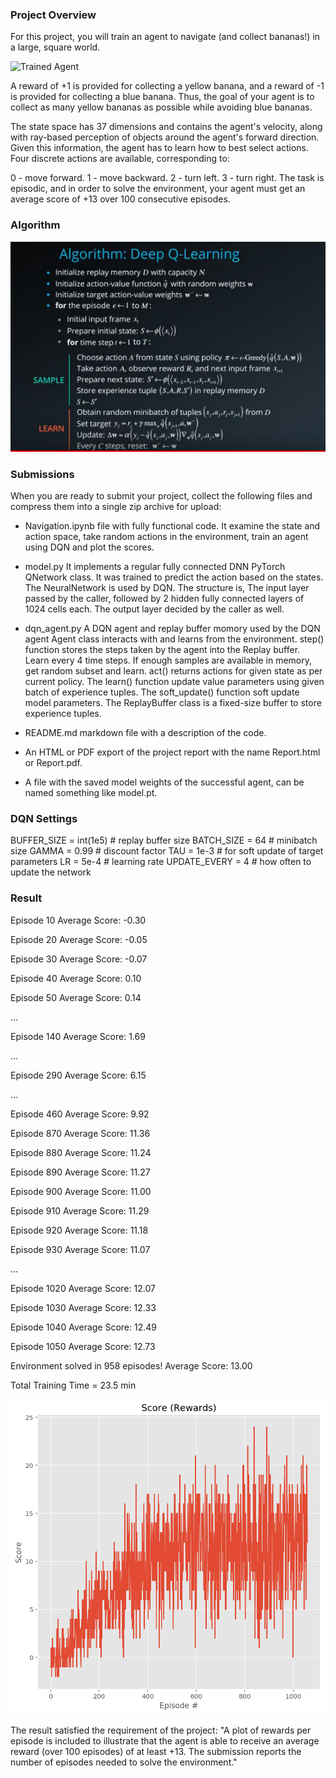 [//]: # (Image References)

[image1]: https://user-images.githubusercontent.com/10624937/42135619-d90f2f28-7d12-11e8-8823-82b970a54d7e.gif "Trained Agent"



### Project Overview

For this project, you will train an agent to navigate (and collect bananas!) in a large, square world.

![Trained Agent][image1]


A reward of +1 is provided for collecting a yellow banana, and a reward of -1 is provided for collecting a blue banana. Thus, the goal of your agent is to collect as many yellow bananas as possible while avoiding blue bananas.

The state space has 37 dimensions and contains the agent's velocity, along with ray-based perception of objects around the agent's forward direction. Given this information, the agent has to learn how to best select actions. Four discrete actions are available, corresponding to:

0 - move forward.
1 - move backward.
2 - turn left.
3 - turn right.
The task is episodic, and in order to solve the environment, your agent must get an average score of +13 over 100 consecutive episodes.

### Algorithm


![Deep QLearning Algorithms](./imgs/Algorithm_Deep_QLearning.PNG)



### Submissions

When you are ready to submit your project, collect the following files and compress them into a single zip archive for upload:

- Navigation.ipynb
  file with fully functional code. It examine the state and action space, take random actions in the environment, train an agent using DQN and plot the scores.
  
- model.py
    It implements a regular fully connected DNN PyTorch QNetwork class. It was trained to predict the action based on the states. 
    The NeuralNetwork is used by DQN. The structure is,
    The input layer passed by the caller, followed by 2 hidden fully connected layers of 1024 cells each. The output layer decided by the caller as well.
    
- dqn_agent.py
    A DQN agent and replay buffer momory used by the DQN agent
    Agent class interacts with and learns from the environment. step() function stores the steps taken by the agent into the Replay buffer. Learn every 4 time steps. If enough samples are available in memory, get random subset and learn. act() returns actions for given state as per current policy. The learn() function update value parameters using given batch of experience tuples. The soft_update() function soft update model parameters. 
    The ReplayBuffer class is a fixed-size buffer to store experience tuples.
    
- README.md markdown file with a description of the code.

- An HTML or PDF export of the project report with the name Report.html or Report.pdf.

- A file with the saved model weights of the successful agent, can be named something like model.pt.

### DQN Settings

BUFFER_SIZE = int(1e5)  # replay buffer size
BATCH_SIZE = 64         # minibatch size
GAMMA = 0.99            # discount factor
TAU = 1e-3              # for soft update of target parameters
LR = 5e-4               # learning rate 
UPDATE_EVERY = 4        # how often to update the network

### Result

Episode 10 	 Average Score: -0.30

Episode 20 	 Average Score: -0.05

Episode 30 	 Average Score: -0.07

Episode 40 	 Average Score: 0.10

Episode 50 	 Average Score: 0.14

...

Episode 140 	 Average Score: 1.69

...

Episode 290 	 Average Score: 6.15

...

Episode 460 	 Average Score: 9.92

Episode 870 	 Average Score: 11.36

Episode 880 	 Average Score: 11.24

Episode 890 	 Average Score: 11.27

Episode 900 	 Average Score: 11.00

Episode 910 	 Average Score: 11.29

Episode 920 	 Average Score: 11.18

Episode 930 	 Average Score: 11.07

...

Episode 1020 	 Average Score: 12.07

Episode 1030 	 Average Score: 12.33

Episode 1040 	 Average Score: 12.49

Episode 1050 	 Average Score: 12.73

Environment solved in 958 episodes! 	 Average Score: 13.00

Total Training Time = 23.5 min


![Score](./imgs/score.png)

The result satisfied the requirement of the project: 
"A plot of rewards per episode is included to illustrate that the agent is able to receive an average reward (over 100 episodes) of at least +13. The submission reports the number of episodes needed to solve the environment."
